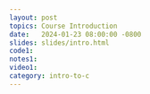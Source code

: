 ```yaml
---
layout: post
topics: Course Introduction
date:   2024-01-23 08:00:00 -0800
slides: slides/intro.html
code1: 
notes1: 
video1: 
category: intro-to-c
---
```

